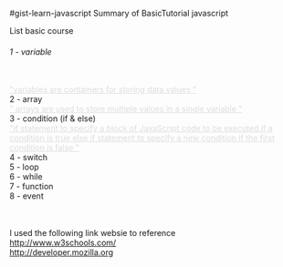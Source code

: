 #gist-learn-javascript
Summary of BasicTutorial javascript

List basic course

<h6>1 - variable </h6><br>
<a href="" style="color:#ddd">"variables are containers for storing data values " </a><br>
</h6>2 - array </h6><br>
<a href="" style="color:#ddd">" arrays are used to store multiple values in a single variable " </a><br>
</h6>3 - condition (if & else) </h6><br>
<a href="" style="color:#ddd">"if statement to specify a block of JavaScript code to be executed if a 
condition is true else if statement to specify a new condition if the first condition is false "</a><br>
</h6>4 - switch </h6><br>
</h6>5 - loop </h6><br>
</h6>6 - while </h6><br>
</h6>7 - function </h6><br>
</h6>8 - event </h6><br>

<br><br>
I used the following link websie to reference<br> 
http://www.w3schools.com/ <br>
http://developer.mozilla.org<br>
